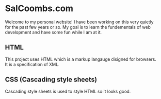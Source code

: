 # SalCoombs.com

Welcome to my personal website! I have been working on this very quietly for the past few years or so. My goal is to learn the fundementals of web development and have some fun while I am at it.

## HTML

This project uses HTML which is a markup langauge disigned for browsers. It is a specification of XML.

## CSS (Cascading style sheets)

Cascading style sheets is used to style HTML so it looks good.
